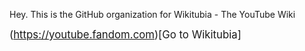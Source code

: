 Hey. This is the GitHub organization for Wikitubia - The YouTube Wiki


<big>(https://youtube.fandom.com)[Go to Wikitubia]</big>
